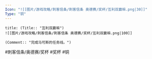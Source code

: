 ```yaml
---
Icon: "![[图片/游戏攻略/刺客信条/刺客信条 奥德赛/奖杯/互利双赢嘛.png|30]]"
Type: "铜"
---
```

```ad-common-bronze-trophy
title: (Title:: "互利双赢嘛")
![[图片/游戏攻略/刺客信条/刺客信条 奥德赛/奖杯/互利双赢嘛.png|100]]

(Comment:: "完成马可斯的任务线。")
```

#刺客信条/奥德赛/奖杯 #奖杯 #铜
